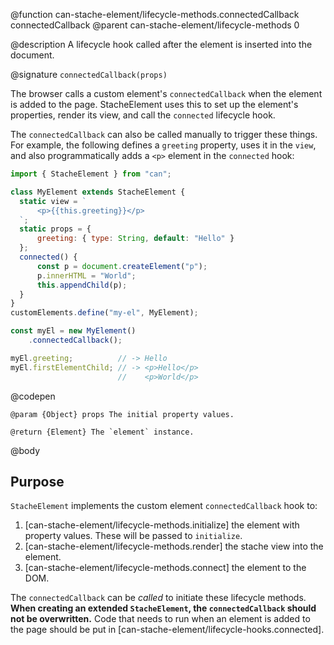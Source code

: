 @function can-stache-element/lifecycle-methods.connectedCallback connectedCallback
@parent can-stache-element/lifecycle-methods 0

@description A lifecycle hook called after the element is inserted into the document.

@signature `connectedCallback(props)`

  The browser calls a custom element's `connectedCallback` when the element is added to the page. StacheElement uses this to set up the element's properties, render its view, and call the `connected` lifecycle hook.

  The `connectedCallback` can also be called manually to trigger these things. For example, the following defines a `greeting` property, uses it in the `view`, and also programmatically adds a `<p>` element in the `connected` hook:

  ```js
  import { StacheElement } from "can";

  class MyElement extends StacheElement {
	static view = `
		<p>{{this.greeting}}</p>
	`;
	static props = {
		greeting: { type: String, default: "Hello" }
	};
	connected() {
		const p = document.createElement("p");
		p.innerHTML = "World";
		this.appendChild(p);
	}
  }
  customElements.define("my-el", MyElement);

  const myEl = new MyElement()
	  .connectedCallback();

  myEl.greeting;          // -> Hello
  myEl.firstElementChild; // -> <p>Hello</p>
                          //    <p>World</p>
  ```
  @codepen

	@param {Object} props The initial property values.

	@return {Element} The `element` instance.

@body

## Purpose

`StacheElement` implements the custom element `connectedCallback` hook to:

1. [can-stache-element/lifecycle-methods.initialize] the element with property values. These will be passed to `initialize`.
2. [can-stache-element/lifecycle-methods.render] the stache view into the element.
3. [can-stache-element/lifecycle-methods.connect] the element to the DOM.

The `connectedCallback` can be _called_ to initiate these lifecycle methods. **When creating an extended `StacheElement`, the `connectedCallback` should not be overwritten.** Code that needs to run when an element is added to the page should be put in [can-stache-element/lifecycle-hooks.connected].
